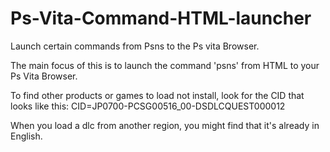 # Ps-Vita-Command-HTML-launcher
Launch certain commands from Psns to the Ps vita Browser.

The main focus of this is to launch the command 'psns' from HTML to your Ps Vita Browser.

To find other products or games to load not install, look for the CID that looks like this: CID=JP0700-PCSG00516_00-DSDLCQUEST000012

When you load a dlc from another region, you might find that it's already in English.
